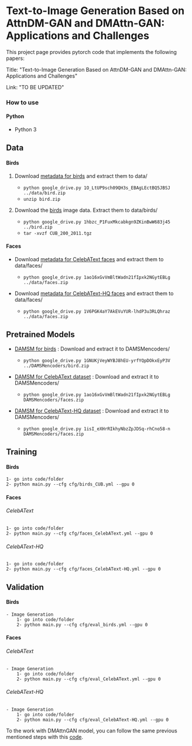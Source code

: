# Text-to-Image Generation Based on AttnDM-GAN and DMAttn-GAN: Applications and Challenges
This project page provides pytorch code that implements the following papers:

Title: "Text-to-Image Generation Based on AttnDM-GAN and DMAttn-GAN: Applications and Challenges"

Link: "TO BE UPDATED"

### How to use
#### Python
*	 Python 3
	
## Data
#### Birds
1. Download [metadata for birds](https://drive.google.com/file/d/1O_LtUP9sch09QH3s_EBAgLEctBQ5JBSJ/view?usp=sharing) and extract them to data/
    - `python google_drive.py 1O_LtUP9sch09QH3s_EBAgLEctBQ5JBSJ ../data/bird.zip`
    - `unzip bird.zip`
 
2. Download the [birds](https://drive.google.com/file/d/1hbzc_P1FuxMkcabkgn9ZKinBwW683j45/view?usp=sharing) image data. Extract them to data/birds/ 
    - `python google_drive.py 1hbzc_P1FuxMkcabkgn9ZKinBwW683j45 ../bird.zip`
    - `tar -xvzf CUB_200_2011.tgz`
 
#### Faces
* Download [metadata for CelebAText faces](https://drive.google.com/file/d/16m-eR9W8dm0-T21igA1dwVq0fAZwnnGX/view?usp=sharing) and extract them to data/faces/

    - `python google_drive.py 1ao16xGvVmBltWadn21fIpxk2NGytEBLg ../data/faces.zip`
  
* Download [metadata for CelebAText-HQ faces](https://drive.google.com/file/d/1V6PGK4aY7AkEVuYUR-lhdP3u3RLQhraz/view?usp=sharing) and extract them to data/faces/

    - `python google_drive.py 1V6PGK4aY7AkEVuYUR-lhdP3u3RLQhraz ../data/faces.zip`

## Pretrained Models
* [DAMSM for birds](https://drive.google.com/file/d/1GNUKjVeyWYBJ8hEU-yrfYQpDOkxEyP3V/view?usp=sharing) : Download and extract it to DAMSMencoders/
    - `python google_drive.py 1GNUKjVeyWYBJ8hEU-yrfYQpDOkxEyP3V ../DAMSMencoders/bird.zip`

* [DAMSM for CelebAText dataset](https://drive.google.com/file/d/1ibwy7-sZ2xVi5Qp_hZsic1TjmIjRmMwX/view?usp=sharing) : Download and extract it to DAMSMencoders/
    - `python google_drive.py 1ao16xGvVmBltWadn21fIpxk2NGytEBLg DAMSMencoders/faces.zip`

* [DAMSM for CelebAText-HQ dataset](https://drive.google.com/file/d/1isI_eXHrRIkhyNbzZpJDSq-rhCno58-n/view?usp=sharing) : Download and extract it to DAMSMencoders/
    - `python google_drive.py 1isI_eXHrRIkhyNbzZpJDSq-rhCno58-n DAMSMencoders/faces.zip`

## Training
#### Birds
	1- go into code/folder
	2- python main.py --cfg cfg/birds_CUB.yml --gpu 0
  
#### Faces
###### CelebAText
	1- go into code/folder
	2- python main.py --cfg cfg/faces_CelebAText.yml --gpu 0
	
###### CelebAText-HQ
	1- go into code/folder
	2- python main.py --cfg cfg/faces_CelebAText-HQ.yml --gpu 0
	
## Validation
#### Birds
	- Image Generation
		1- go into code/folder
		2- python main.py --cfg cfg/eval_birds.yml --gpu 0
    
#### Faces
###### CelebAText
	- Image Generation
		1- go into code/folder
		2- python main.py --cfg cfg/eval_CelebAText.yml --gpu 0
		
###### CelebAText-HQ
	- Image Generation
		1- go into code/folder
		2- python main.py --cfg cfg/eval_CelebAText-HQ.yml --gpu 0
		
To the work with DMAttnGAN model, you can follow the same previous mentioned steps with this [code](https://github.com/RazanBayoumi/DMAttnGAN/tree/main).
